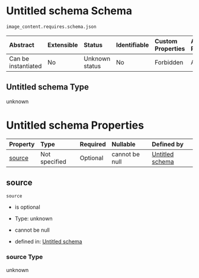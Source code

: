 # Untitled schema Schema

```txt
image_content.requires.schema.json
```



| Abstract            | Extensible | Status         | Identifiable | Custom Properties | Additional Properties | Access Restrictions | Defined In                                                                                              |
| :------------------ | :--------- | :------------- | :----------- | :---------------- | :-------------------- | :------------------ | :------------------------------------------------------------------------------------------------------ |
| Can be instantiated | No         | Unknown status | No           | Forbidden         | Allowed               | none                | [image\_content.requires.schema.json](../out/image_content.requires.schema.json "open original schema") |

## Untitled schema Type

unknown

# Untitled schema Properties

| Property          | Type          | Required | Nullable       | Defined by                                                                                                      |
| :---------------- | :------------ | :------- | :------------- | :-------------------------------------------------------------------------------------------------------------- |
| [source](#source) | Not specified | Optional | cannot be null | [Untitled schema](image_content-1-properties-source.md "image_content.requires.schema.json#/properties/source") |

## source



`source`

*   is optional

*   Type: unknown

*   cannot be null

*   defined in: [Untitled schema](image_content-1-properties-source.md "image_content.requires.schema.json#/properties/source")

### source Type

unknown
